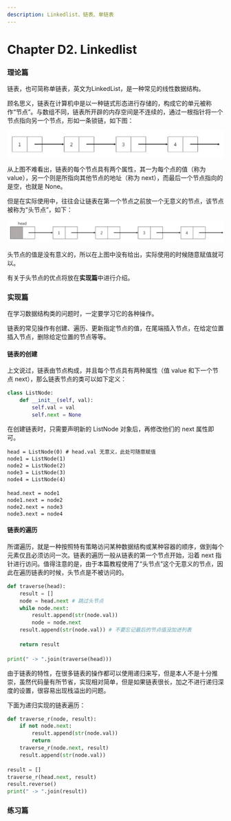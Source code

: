 ```yaml
---
description: Linkedlist、链表、单链表
---
```


# Chapter D2. Linkedlist

### 理论篇

链表，也可简称单链表，英文为LinkedList，是一种常见的线性数据结构。

顾名思义，链表在计算机中是以一种链式形态进行存储的，构成它的单元被称作“节点”。与数组不同，链表所开辟的内存空间是不连续的，通过一根指针将一个节点指向另一个节点，形如一条锁链，如下图：

![](.gitbook/assets/linkedlist.png)

从上图不难看出，链表的每个节点具有两个属性，其一为每个点的值（称为 value），另一个则是所指向其他节点的地址（称为 next），而最后一个节点指向的是空，也就是 None。

但是在实际使用中，往往会让链表在第一个节点之前放一个无意义的节点，该节点被称为“头节点”，如下：

![](.gitbook/assets/linkedlist-with-head-node.png)

头节点的值是没有意义的，所以在上图中没有给出，实际使用的时候随意赋值就可以。

有关于头节点的优点将放在**实现篇**中进行介绍。

### 实现篇

在学习数据结构类的问题时，一定要学习它的各种操作。

链表的常见操作有创建、遍历、更新指定节点的值，在尾端插入节点，在给定位置插入节点，删除给定位置的节点等等。

#### 链表的创建

上文说过，链表由节点构成，并且每个节点具有两种属性（值 value 和下一个节点 next），那么链表节点的类可以如下定义：

```python
class ListNode:
	def __init__(self, val):
		self.val = val
		self.next = None
```

在创建链表时，只需要声明新的 ListNode 对象后，再修改他们的 next 属性即可。

```text
head = ListNode(0) # head.val 无意义，此处可随意赋值
node1 = ListNode(1)
node2 = ListNode(2)
node3 = ListNode(3)
node4 = ListNode(4)

head.next = node1
node1.next = node2
node2.next = node3
node3.next = node4
```

#### 链表的遍历

所谓遍历，就是一种按照特有策略访问某种数据结构或某种容器的顺序，做到每个元素仅且必须访问一次。链表的遍历一般从链表的第一个节点开始，沿着 next 指针进行访问。值得注意的是，由于本篇教程使用了“头节点”这个无意义的节点，因此在遍历链表的时候，头节点是不被访问的。

```python
def traverse(head):
    result = []
    node = head.next # 跳过头节点
    while node.next:
        result.append(str(node.val))
        node = node.next
    result.append(str(node.val)) # 不要忘记最后的节点值没加进列表

    return result

print(" -> ".join(traverse(head)))
```

由于链表的特性，在很多链表的操作都可以使用递归来写，但是本人不是十分推崇，虽然代码量有所节省，实现相对简单，但是如果链表很长，加之不进行递归深度的设置，很容易出现栈溢出的问题。

下面为递归实现的链表遍历：

```python
def traverse_r(node, result):
    if not node.next:
        result.append(str(node.val))
        return
    traverse_r(node.next, result)
    result.append(str(node.val))

result = []
traverse_r(head.next, result)
result.reverse()
print(" -> ".join(result))
```

### 练习篇







